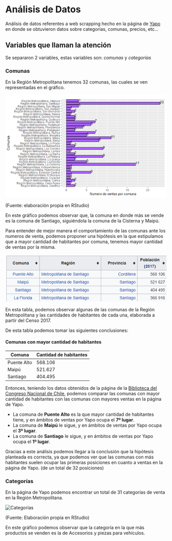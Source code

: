 # Análisis de Datos 

Análisis de datos referentes a web scrapping hecho en la página de [Yapo](https://www.yapo.cl/region_metropolitana?ca=15_s&o=) en donde se obtuvieron datos sobre categorías, comunas, precios, etc...

## Variables que llaman la atención

Se separaron 2 variables, estas variables son: *comunas* y *categorías* 

### Comunas 

En la Región Metropolitana tenemos 32 comunas, las cuales se ven representadas en el gráfico. 

![Comunas](https://raw.githubusercontent.com/Xiomycv/TrabajoGraficos/master/Gráfico_comunas.png)

(Fuente: elaboración propia en RStudio)

En este gráfico podemos observar que, la comuna en donde más se vende es la comuna de Santiago, siguiéndola la comuna de la Cisterna y Maipú.

Para entender de mejor manera el comportamiento de las comunas ante los numeros de venta, podemos proponer una hipótesis en la que estipulamos que a mayor cantidad de habitantes por comuna, tenemos mayor cantidad de ventas por la misma. 

![Habitantes por comuna](https://github.com/Xiomycv/TrabajoGraficos/blob/master/Tabladecomunasyhabitantes.png)

En esta tabla, podemos observar algunas de las comunas de la Región Metropolitana y las cantidades de habitantes de cada una, elaborada a partir del Censo 2017.

De esta tabla podemos tomar las siguientes conclusiones: 

#### Comunas con mayor cantidad de habitantes

| Comuna | Cantidad de habitantes |
| ------------- | ------------- |
| Puente Alto  | 568.106  |
| Maipú  | 521.627  |
| Santiago  | 404.495 |


Entonces, teniendo los datos obtenidos de la página de la [Biblioteca del Congreso Nacional de Chile](https://www.bcn.cl/siit/actualidad-territorial/Censo%202017%20Comuna/), podemos comparar las comunas con mayor cantidad de habitantes con las comunas con mayores ventas en la página de Yapo. 

+ La comuna de **Puente Alto** es la que mayor cantidad de habitantes tiene, y en ámbitos de ventas por Yapo ocupa el **7º lugar**.
+ La comuna de **Maipú** le sigue, y en ámbitos de ventas por Yapo ocupa el **3º lugar**.
+ La comuna de **Santiago** le sigue, y en ámbitos de ventas por Yapo ocupa el **1º lugar**. 

Gracias a este análisis podemos llegar a la conclusión que la hipótesis planteada es correcta, ya que podemos ver que las comunas con más habitantes suelen ocupar las primeras posiciones en cuanto a ventas en la página de Yapo. (de un total de 32 posiciones)

### Categorías 

En la página de Yapo podemos encontrar un total de 31 categorías de venta en la Región Metropolitana. 

![Categorias](https://raw.githubusercontent.com/Xiomycv/TrabajoGraficos/master/Gráfico_categorias.png)

(Fuente: Elaboración propia en RStudio)

En este gráfico podemos observar que la categoría en la que más productos se venden es la de Accesorios y piezas para vehículos.





